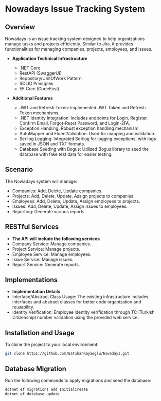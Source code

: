 # Nowadays Issue Tracking System

## Overview
Nowadays is an issue tracking system designed to help organizations manage tasks and projects efficiently. Similar to Jira, it provides functionalities for managing companies, projects, employees, and issues.

- **Application Technical Infrastructure**
  - .NET Core
  - RestAPI (SwaggerUI)
  - Repository/UnitOfWork Pattern
  - SOLID Principles
  - EF Core (CodeFirst)

    

- **Additional Features**
  - JWT and Refresh Token: Implemented JWT Token and Refresh Token mechanisms.
  - .NET Identity Integration: Includes endpoints for Login, Register, Confirm Email, Forgot-Reset Password, and Login-2FA.
  - Exception Handling: Robust exception handling mechanism.
  - AutoMapper and FluentValidation: Used for mapping and validation.
  - Serilog Logging: Integrated Serilog for logging exceptions, with logs saved in JSON and TXT formats.
  - Database Seeding with Bogus: Utilized Bogus library to seed the database with fake test data for easier testing.


## Scenario
The Nowadays system will manage:

- Companies: Add, Delete, Update companies.
- Projects: Add, Delete, Update, Assign projects to companies.
- Employees: Add, Delete, Update, Assign employees to projects.
- Issues: Add, Delete, Update, Assign issues to employees.
- Reporting: Generate various reports.


## RESTful Services
- **The API will include the following services**
- Company Service: Manage companies.
- Project Service: Manage projects.
- Employee Service: Manage employees.
- Issue Service: Manage issues.
- Report Service: Generate reports.




## Implementations
- **Implementation Details**
- Interface/Abstract Class Usage: The existing infrastructure includes interfaces and abstract classes for better code organization and reusability.
- Identity Verification: Employee identity verification through TC (Turkish Citizenship) number validation using the provided web service.


## Installation and Usage
To clone the project to your local environment:

```bash
git clone https://github.com/BatuhanKayaoglu/Nowadays.git
```

## Database Migration
Run the following commands to apply migrations and seed the database:

```bash
dotnet ef migrations add InitialCreate
dotnet ef database update
```

